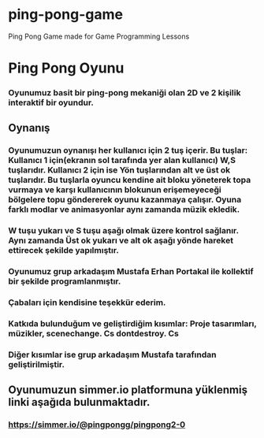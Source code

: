 # ping-pong-game
Ping Pong Game made for Game Programming Lessons

# Ping Pong Oyunu
### Oyunumuz basit bir ping-pong mekaniği olan 2D ve 2 kişilik interaktif bir oyundur.

## Oynanış

### Oyunumuzun oynanışı her kullanıcı için 2 tuş içerir. Bu tuşlar: Kullanıcı 1 için(ekranın sol tarafında yer alan kullanıcı) W,S tuşlarıdır. Kullanıcı 2 için ise Yön tuşlarından alt ve üst ok tuşlarıdır. Bu tuşlarla oyuncu kendine ait bloku yöneterek topa vurmaya ve karşı kullanıcının blokunun erişemeyeceği bölgelere topu göndererek oyunu kazanmaya çalışır. Oyuna farklı modlar ve animasyonlar aynı zamanda müzik ekledik.

### W tuşu yukarı ve S tuşu aşağı olmak üzere kontrol sağlanır. Aynı zamanda Üst ok yukarı ve alt ok aşağı yönde hareket ettirecek şekilde yapılmıştır.

### Oyunumuz grup arkadaşım Mustafa Erhan Portakal ile kollektif bir şekilde programlanmıştır.
### Çabaları için kendisine teşekkür ederim.

### Katkıda bulunduğum ve geliştirdiğim kısımlar: Proje tasarımları, müzikler, scenechange. Cs dontdestroy. Cs
### Diğer kısımlar ise grup arkadaşım Mustafa tarafından geliştirilmiştir.

## Oyunumuzun simmer.io platformuna yüklenmiş linki aşağıda bulunmaktadır.
### https://simmer.io/@pingpongg/pingpong2-0
